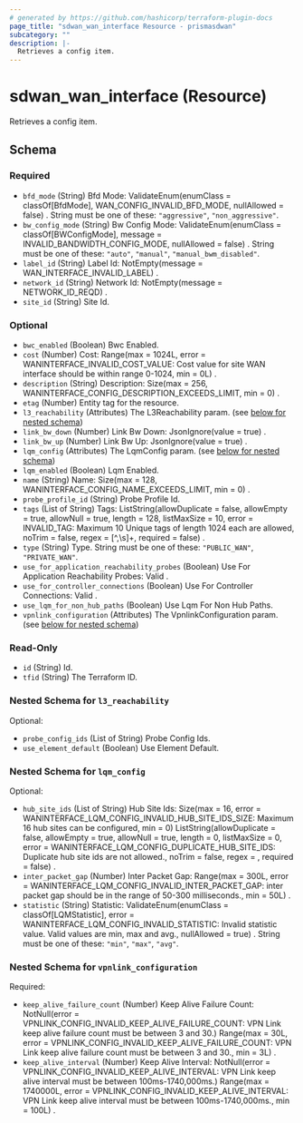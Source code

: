 ```yaml
---
# generated by https://github.com/hashicorp/terraform-plugin-docs
page_title: "sdwan_wan_interface Resource - prismasdwan"
subcategory: ""
description: |-
  Retrieves a config item.
---
```


# sdwan_wan_interface (Resource)

Retrieves a config item.



<!-- schema generated by tfplugindocs -->
## Schema

### Required

- `bfd_mode` (String) Bfd Mode: ValidateEnum(enumClass = classOf[BfdMode], WAN_CONFIG_INVALID_BFD_MODE, nullAllowed = false) . String must be one of these: `"aggressive"`, `"non_aggressive"`.
- `bw_config_mode` (String) Bw Config Mode: ValidateEnum(enumClass = classOf[BWConfigMode], message = INVALID_BANDWIDTH_CONFIG_MODE, nullAllowed = false) . String must be one of these: `"auto"`, `"manual"`, `"manual_bwm_disabled"`.
- `label_id` (String) Label Id: NotEmpty(message = WAN_INTERFACE_INVALID_LABEL) .
- `network_id` (String) Network Id: NotEmpty(message = NETWORK_ID_REQD) .
- `site_id` (String) Site Id.

### Optional

- `bwc_enabled` (Boolean) Bwc Enabled.
- `cost` (Number) Cost: Range(max = 1024L, error = WANINTERFACE_INVALID_COST_VALUE: Cost value for site WAN interface should be within range 0-1024, min = 0L) .
- `description` (String) Description: Size(max = 256, WANINTERFACE_CONFIG_DESCRIPTION_EXCEEDS_LIMIT, min = 0) .
- `etag` (Number) Entity tag for the resource.
- `l3_reachability` (Attributes) The L3Reachability param. (see [below for nested schema](#nestedatt--l3_reachability))
- `link_bw_down` (Number) Link Bw Down: JsonIgnore(value = true) .
- `link_bw_up` (Number) Link Bw Up: JsonIgnore(value = true) .
- `lqm_config` (Attributes) The LqmConfig param. (see [below for nested schema](#nestedatt--lqm_config))
- `lqm_enabled` (Boolean) Lqm Enabled.
- `name` (String) Name: Size(max = 128, WANINTERFACE_CONFIG_NAME_EXCEEDS_LIMIT, min = 0) .
- `probe_profile_id` (String) Probe Profile Id.
- `tags` (List of String) Tags: ListString(allowDuplicate = false, allowEmpty = true, allowNull = true, length = 128, listMaxSize = 10, error = INVALID_TAG: Maximum 10 Unique tags of length 1024 each are allowed, noTrim = false, regex = [^,\\s]+, required = false) .
- `type` (String) Type. String must be one of these: `"PUBLIC_WAN"`, `"PRIVATE_WAN"`.
- `use_for_application_reachability_probes` (Boolean) Use For Application Reachability Probes: Valid .
- `use_for_controller_connections` (Boolean) Use For Controller Connections: Valid .
- `use_lqm_for_non_hub_paths` (Boolean) Use Lqm For Non Hub Paths.
- `vpnlink_configuration` (Attributes) The VpnlinkConfiguration param. (see [below for nested schema](#nestedatt--vpnlink_configuration))

### Read-Only

- `id` (String) Id.
- `tfid` (String) The Terraform ID.

<a id="nestedatt--l3_reachability"></a>
### Nested Schema for `l3_reachability`

Optional:

- `probe_config_ids` (List of String) Probe Config Ids.
- `use_element_default` (Boolean) Use Element Default.


<a id="nestedatt--lqm_config"></a>
### Nested Schema for `lqm_config`

Optional:

- `hub_site_ids` (List of String) Hub Site Ids: Size(max = 16, error = WANINTERFACE_LQM_CONFIG_INVALID_HUB_SITE_IDS_SIZE: Maximum 16 hub sites can be configured, min = 0) ListString(allowDuplicate = false, allowEmpty = true, allowNull = true, length = 0, listMaxSize = 0, error = WANINTERFACE_LQM_CONFIG_DUPLICATE_HUB_SITE_IDS: Duplicate hub site ids are not allowed., noTrim = false, regex = , required = false) .
- `inter_packet_gap` (Number) Inter Packet Gap: Range(max = 300L, error = WANINTERFACE_LQM_CONFIG_INVALID_INTER_PACKET_GAP: inter packet gap should be in the range of 50-300 milliseconds., min = 50L) .
- `statistic` (String) Statistic: ValidateEnum(enumClass = classOf[LQMStatistic], error = WANINTERFACE_LQM_CONFIG_INVALID_STATISTIC: Invalid statistic value. Valid values are min, max and avg., nullAllowed = true) . String must be one of these: `"min"`, `"max"`, `"avg"`.


<a id="nestedatt--vpnlink_configuration"></a>
### Nested Schema for `vpnlink_configuration`

Required:

- `keep_alive_failure_count` (Number) Keep Alive Failure Count: NotNull(error = VPNLINK_CONFIG_INVALID_KEEP_ALIVE_FAILURE_COUNT: VPN Link keep alive failure count must be between 3 and 30.) Range(max = 30L, error = VPNLINK_CONFIG_INVALID_KEEP_ALIVE_FAILURE_COUNT: VPN Link keep alive failure count must be between 3 and 30., min = 3L) .
- `keep_alive_interval` (Number) Keep Alive Interval: NotNull(error = VPNLINK_CONFIG_INVALID_KEEP_ALIVE_INTERVAL: VPN Link keep alive interval must be between 100ms-1740,000ms.) Range(max = 1740000L, error = VPNLINK_CONFIG_INVALID_KEEP_ALIVE_INTERVAL: VPN Link keep alive interval must be between 100ms-1740,000ms., min = 100L) .
